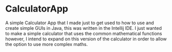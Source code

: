 # CalculatorApp
A simple Calculator App that I made just to get used to how to use and create simple GUIs in Java, this was written in the Intellij IDE. I just wanted to make a simple calculator that uses the common mathematical functions however, I intend to expand on this version of the calculator in order to allow the option to use more complex maths.
